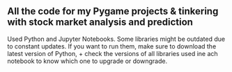 ## All the code for my Pygame projects & tinkering with stock market analysis and prediction 

Used Python and Jupyter Notebooks. Some libraries might be outdated due to constant updates. If you want to run them, make sure to download the latest version of Python, + check the versions of all libraries used ine ach notebook to know which one to upgrade or downgrade.
